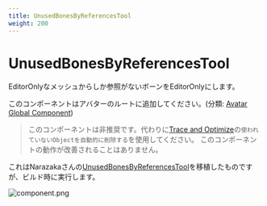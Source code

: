```yaml
---
title: UnusedBonesByReferencesTool
weight: 200
---
```


# UnusedBonesByReferencesTool

EditorOnlyなメッシュからしか参照がないボーンをEditorOnlyにします。

このコンポーネントはアバターのルートに追加してください。(分類: [Avatar Global Component](../../component-kind/avatar-global-components))

<blockquote class="book-hint warning">

このコンポーネントは非推奨です。代わりに[Trace and Optimize](../trace-and-optimize)の`使われていないObjectを自動的に削除する`を使用してください。
このコンポーネントの動作が改善されることはありません。

</blockquote>

これはNarazakaさんの[UnusedBonesByReferencesTool][UnusedBonesByReferencesTool]を移植したものですが、ビルド時に実行します。

[UnusedBonesByReferencesTool]: https://narazaka.booth.pm/items/3831781

![component.png](component.png)
